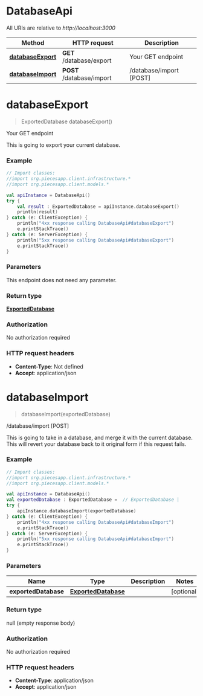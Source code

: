 # DatabaseApi

All URIs are relative to *http://localhost:3000*

Method | HTTP request | Description
------------- | ------------- | -------------
[**databaseExport**](DatabaseApi.md#databaseExport) | **GET** /database/export | Your GET endpoint
[**databaseImport**](DatabaseApi.md#databaseImport) | **POST** /database/import | /database/import [POST]


<a name="databaseExport"></a>
# **databaseExport**
> ExportedDatabase databaseExport()

Your GET endpoint

This is going to export your current database.

### Example
```kotlin
// Import classes:
//import org.piecesapp.client.infrastructure.*
//import org.piecesapp.client.models.*

val apiInstance = DatabaseApi()
try {
    val result : ExportedDatabase = apiInstance.databaseExport()
    println(result)
} catch (e: ClientException) {
    println("4xx response calling DatabaseApi#databaseExport")
    e.printStackTrace()
} catch (e: ServerException) {
    println("5xx response calling DatabaseApi#databaseExport")
    e.printStackTrace()
}
```

### Parameters
This endpoint does not need any parameter.

### Return type

[**ExportedDatabase**](ExportedDatabase.md)

### Authorization

No authorization required

### HTTP request headers

 - **Content-Type**: Not defined
 - **Accept**: application/json

<a name="databaseImport"></a>
# **databaseImport**
> databaseImport(exportedDatabase)

/database/import [POST]

This is going to take in a database, and merge it with the current database. This will revert your database back to it original form if this request fails.

### Example
```kotlin
// Import classes:
//import org.piecesapp.client.infrastructure.*
//import org.piecesapp.client.models.*

val apiInstance = DatabaseApi()
val exportedDatabase : ExportedDatabase =  // ExportedDatabase | 
try {
    apiInstance.databaseImport(exportedDatabase)
} catch (e: ClientException) {
    println("4xx response calling DatabaseApi#databaseImport")
    e.printStackTrace()
} catch (e: ServerException) {
    println("5xx response calling DatabaseApi#databaseImport")
    e.printStackTrace()
}
```

### Parameters

Name | Type | Description  | Notes
------------- | ------------- | ------------- | -------------
 **exportedDatabase** | [**ExportedDatabase**](ExportedDatabase.md)|  | [optional]

### Return type

null (empty response body)

### Authorization

No authorization required

### HTTP request headers

 - **Content-Type**: application/json
 - **Accept**: application/json

